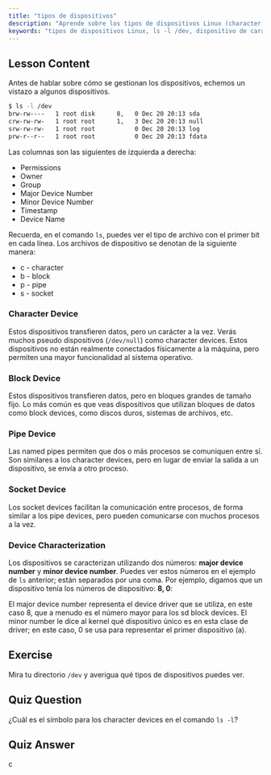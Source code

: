 ```yaml
---
title: "tipos de dispositivos"
description: "Aprende sobre los tipos de dispositivos Linux (character, block, pipe, socket) y cómo identificarlos usando `ls -l /dev`. Comprende los números de dispositivo mayor/menor. Tutorial de Linux para principiantes."
keywords: "tipos de dispositivos Linux, ls -l /dev, dispositivo de carácter, dispositivo de bloque, número de dispositivo mayor menor, tutorial de Linux, guía de Linux, principiante"
---
```


## Lesson Content

Antes de hablar sobre cómo se gestionan los dispositivos, echemos un vistazo a algunos dispositivos.

```bash
$ ls -l /dev
brw-rw----   1 root disk      8,   0 Dec 20 20:13 sda
crw-rw-rw-   1 root root      1,   3 Dec 20 20:13 null
srw-rw-rw-   1 root root           0 Dec 20 20:13 log
prw-r--r--   1 root root           0 Dec 20 20:13 fdata
```

Las columnas son las siguientes de izquierda a derecha:

- Permissions
- Owner
- Group
- Major Device Number
- Minor Device Number
- Timestamp
- Device Name

Recuerda, en el comando `ls`, puedes ver el tipo de archivo con el primer bit en cada línea. Los archivos de dispositivo se denotan de la siguiente manera:

- c - character
- b - block
- p - pipe
- s - socket

### Character Device

Estos dispositivos transfieren datos, pero un carácter a la vez. Verás muchos pseudo dispositivos (`/dev/null`) como character devices. Estos dispositivos no están realmente conectados físicamente a la máquina, pero permiten una mayor funcionalidad al sistema operativo.

### Block Device

Estos dispositivos transfieren datos, pero en bloques grandes de tamaño fijo. Lo más común es que veas dispositivos que utilizan bloques de datos como block devices, como discos duros, sistemas de archivos, etc.

### Pipe Device

Las named pipes permiten que dos o más procesos se comuniquen entre sí. Son similares a los character devices, pero en lugar de enviar la salida a un dispositivo, se envía a otro proceso.

### Socket Device

Los socket devices facilitan la comunicación entre procesos, de forma similar a los pipe devices, pero pueden comunicarse con muchos procesos a la vez.

### Device Characterization

Los dispositivos se caracterizan utilizando dos números: **major device number** y **minor device number**. Puedes ver estos números en el ejemplo de `ls` anterior; están separados por una coma. Por ejemplo, digamos que un dispositivo tenía los números de dispositivo: **8, 0**:

El major device number representa el device driver que se utiliza, en este caso 8, que a menudo es el número mayor para los sd block devices. El minor number le dice al kernel qué dispositivo único es en esta clase de driver; en este caso, 0 se usa para representar el primer dispositivo (a).

## Exercise

Mira tu directorio `/dev` y averigua qué tipos de dispositivos puedes ver.

## Quiz Question

¿Cuál es el símbolo para los character devices en el comando `ls -l`?

## Quiz Answer

c
